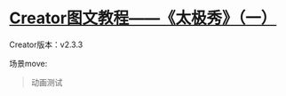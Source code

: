 # [Creator图文教程——《太极秀》（一）](https://forum.cocos.org/t/creator/37160)



Creator版本：v2.3.3

场景move:

> 动画测试